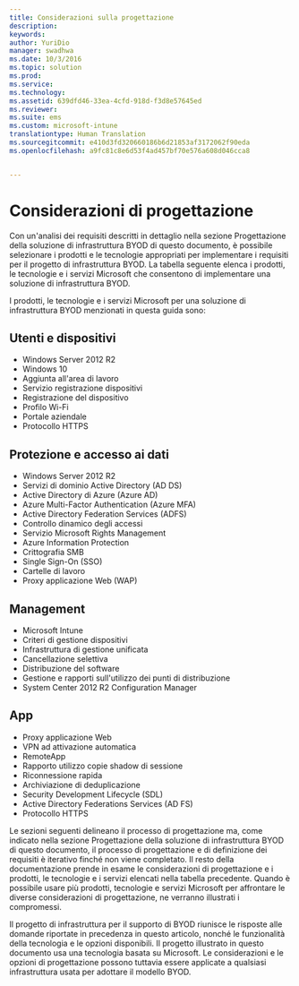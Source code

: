 ```yaml
---
title: Considerazioni sulla progettazione
description: 
keywords: 
author: YuriDio
manager: swadhwa
ms.date: 10/3/2016
ms.topic: solution
ms.prod: 
ms.service: 
ms.technology: 
ms.assetid: 639dfd46-33ea-4cfd-918d-f3d8e57645ed
ms.reviewer: 
ms.suite: ems
ms.custom: microsoft-intune
translationtype: Human Translation
ms.sourcegitcommit: e410d3fd320660186b6d21853af3172062f90eda
ms.openlocfilehash: a9fc81c8e6d53f4ad457bf70e576a608d046cca8


---
```


# Considerazioni di progettazione

Con un'analisi dei requisiti descritti in dettaglio nella sezione Progettazione della soluzione di infrastruttura BYOD di questo documento, è possibile selezionare i prodotti e le tecnologie appropriati per implementare i requisiti per il progetto di infrastruttura BYOD. La tabella seguente elenca i prodotti, le tecnologie e i servizi Microsoft che consentono di implementare una soluzione di infrastruttura BYOD.

I prodotti, le tecnologie e i servizi Microsoft per una soluzione di infrastruttura BYOD menzionati in questa guida sono:

## Utenti e dispositivi

- Windows Server 2012 R2
- Windows 10
- Aggiunta all'area di lavoro
- Servizio registrazione dispositivi
- Registrazione del dispositivo
- Profilo Wi-Fi
- Portale aziendale
- Protocollo HTTPS

## Protezione e accesso ai dati

- Windows Server 2012 R2
- Servizi di dominio Active Directory (AD DS)
- Active Directory di Azure (Azure AD)
- Azure Multi-Factor Authentication (Azure MFA)
- Active Directory Federation Services (ADFS)
- Controllo dinamico degli accessi
- Servizio Microsoft Rights Management
- Azure Information Protection 
- Crittografia SMB
- Single Sign-On (SSO)
- Cartelle di lavoro
- Proxy applicazione Web (WAP)

## Management

- Microsoft Intune
- Criteri di gestione dispositivi
- Infrastruttura di gestione unificata
- Cancellazione selettiva
- Distribuzione del software
- Gestione e rapporti sull'utilizzo dei punti di distribuzione
- System Center 2012 R2 Configuration Manager

## App

- Proxy applicazione Web
- VPN ad attivazione automatica
- RemoteApp
- Rapporto utilizzo copie shadow di sessione
- Riconnessione rapida
- Archiviazione di deduplicazione
- Security Development Lifecycle (SDL)
- Active Directory Federations Services (AD FS)
- Protocollo HTTPS

Le sezioni seguenti delineano il processo di progettazione ma, come indicato nella sezione Progettazione della soluzione di infrastruttura BYOD di questo documento, il processo di progettazione e di definizione dei requisiti è iterativo finché non viene completato.
Il resto della documentazione prende in esame le considerazioni di progettazione e i prodotti, le tecnologie e i servizi elencati nella tabella precedente. Quando è possibile usare più prodotti, tecnologie e servizi Microsoft per affrontare le diverse considerazioni di progettazione, ne verranno illustrati i compromessi.

Il progetto di infrastruttura per il supporto di BYOD riunisce le risposte alle domande riportate in precedenza in questo articolo, nonché le funzionalità della tecnologia e le opzioni disponibili. Il progetto illustrato in questo documento usa una tecnologia basata su Microsoft. Le considerazioni e le opzioni di progettazione possono tuttavia essere applicate a qualsiasi infrastruttura usata per adottare il modello BYOD.





<!--HONumber=Oct16_HO1-->


